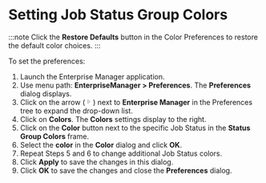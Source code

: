 # Setting Job Status Group Colors

:::note
Click the **Restore Defaults** button in the Color Preferences to restore the default color choices.
:::

To set the preferences:

1. Launch the Enterprise Manager application.
2. Use menu path: **EnterpriseManager \> Preferences**. The **Preferences** dialog displays.
3. Click on the arrow (![Expand Arrow](../../../Resources/Images/EM/EMarrowtoexpand.png "Expand Arrow ")) next to **Enterprise Manager** in the Preferences tree to expand the drop-down list.
4. Click on **Colors**. The **Colors** settings display to the right.
5. Click on the **Color** button next to the specific Job Status in the **Status Group Colors** frame.
6. Select the **color** in the **Color** dialog and click **OK**.
7. Repeat Steps 5 and 6 to change additional Job Status colors.
8. Click **Apply** to save the changes in this dialog.
9. Click **OK** to save the changes and close the **Preferences** dialog.

